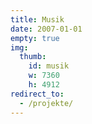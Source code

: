 ```yaml
---
title: Musik
date: 2007-01-01
empty: true
img:
  thumb:
    id: musik
    w: 7360
    h: 4912
redirect_to:
  - /projekte/
---
```

